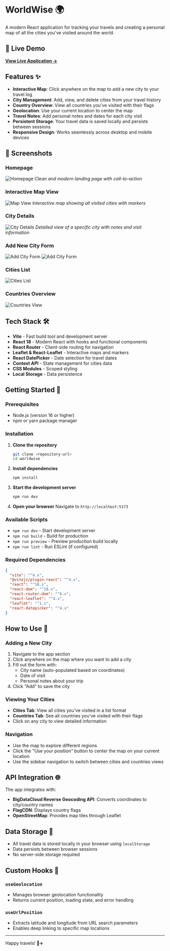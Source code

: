 # WorldWise 🌍

A modern React application for tracking your travels and creating a personal map of all the cities you've visited around the world.

## 🔗 Live Demo

**[View Live Application →](https://your-worldwise-app.vercel.app)**

## Features ✨

- **Interactive Map**: Click anywhere on the map to add a new city to your travel log
- **City Management**: Add, view, and delete cities from your travel history
- **Country Overview**: View all countries you've visited with their flags
- **Geolocation**: Use your current location to center the map
- **Travel Notes**: Add personal notes and dates for each city visit
- **Persistent Storage**: Your travel data is saved locally and persists between sessions
- **Responsive Design**: Works seamlessly across desktop and mobile devices

## 📸 Screenshots

### Homepage

![Homepage](./screenshots/homepage.png)
_Clean and modern landing page with call-to-action_

### Interactive Map View

![Map View](./screenshots/map-view1.png)
_Interactive map showing all visited cities with markers_

### City Details

![City Details](./screenshots/city-details.png)
_Detailed view of a specific city with notes and visit information_

### Add New City Form

![Add City Form](./screenshots/add-city-form.png)
![Add City Form](./screenshots/add-city-form1.png)

### Cities List

![Cities List](./screenshots/cities-list.png)

### Countries Overview

![Countries View](./screenshots/countries-view.png)

## Tech Stack 🛠️

- **Vite** - Fast build tool and development server
- **React 18** - Modern React with hooks and functional components
- **React Router** - Client-side routing for navigation
- **Leaflet & React-Leaflet** - Interactive maps and markers
- **React DatePicker** - Date selection for travel dates
- **Context API** - State management for cities data
- **CSS Modules** - Scoped styling
- **Local Storage** - Data persistence

## Getting Started 🚀

### Prerequisites

- Node.js (version 16 or higher)
- npm or yarn package manager

### Installation

1. **Clone the repository**

   ```bash
   git clone <repository-url>
   cd worldwise
   ```

2. **Install dependencies**

   ```bash
   npm install
   ```

3. **Start the development server**

   ```bash
   npm run dev
   ```

4. **Open your browser**
   Navigate to `http://localhost:5173`

### Available Scripts

- `npm run dev` - Start development server
- `npm run build` - Build for production
- `npm run preview` - Preview production build locally
- `npm run lint` - Run ESLint (if configured)

### Required Dependencies

```json
{
  "vite": "^4.x",
  "@vitejs/plugin-react": "^4.x",
  "react": "^18.x",
  "react-dom": "^18.x",
  "react-router-dom": "^6.x",
  "react-leaflet": "^4.x",
  "leaflet": "^1.x",
  "react-datepicker": "^4.x"
}
```

## How to Use 📖

### Adding a New City

1. Navigate to the app section
2. Click anywhere on the map where you want to add a city
3. Fill out the form with:
   - City name (auto-populated based on coordinates)
   - Date of visit
   - Personal notes about your trip
4. Click "Add" to save the city

### Viewing Your Cities

- **Cities Tab**: View all cities you've visited in a list format
- **Countries Tab**: See all countries you've visited with their flags
- Click on any city to view detailed information

### Navigation

- Use the map to explore different regions
- Click the "Use your position" button to center the map on your current location
- Use the sidebar navigation to switch between cities and countries views

## API Integration 🌐

The app integrates with:

- **BigDataCloud Reverse Geocoding API**: Converts coordinates to city/country names
- **FlagCDN**: Displays country flags
- **OpenStreetMap**: Provides map tiles through Leaflet

## Data Storage 💾

- All travel data is stored locally in your browser using `localStorage`
- Data persists between browser sessions
- No server-side storage required

## Custom Hooks 🎣

### `useGeolocation`

- Manages browser geolocation functionality
- Returns current position, loading state, and error handling

### `useUrlPosition`

- Extracts latitude and longitude from URL search parameters
- Enables deep linking to specific map locations

---

Happy travels! 🧳✈️
